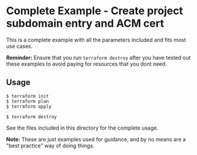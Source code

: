 # Complete Example - Create project subdomain entry and ACM cert

This is a complete example with all the parameters included and fits most use cases.

**Reminder:** Ensure that you run `terraform destroy` after you have tested out these examples to avoid paying for resources that you dont need.

## Usage

```
$ terraform init
$ terraform plan
$ terraform apply

$ terraform destroy
```

See the files included in this directory for the complete usage. 

**Note:** These are just examples used for guidance, and by no means are a "best practice" way of doing things. 